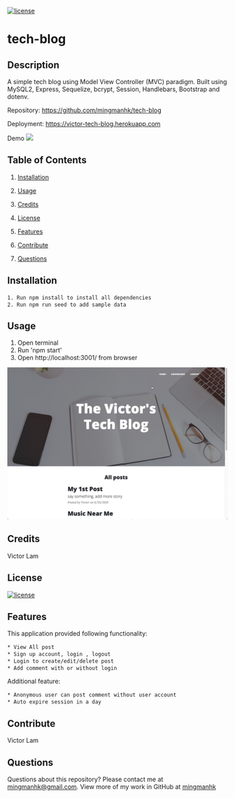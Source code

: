 [![license](https://img.shields.io/badge/license-MIT-blue)](https://shields.io)
# tech-blog
## Description
A simple tech blog using Model View Controller (MVC) paradigm. Built using MySQL2, Express, Sequelize, bcrypt, Session, Handlebars, Bootstrap and dotenv.

Repository: 
    https://github.com/mingmanhk/tech-blog

Deployment:
    https://victor-tech-blog.herokuapp.com
     
Demo
    <img src="./src/demo.gif"/>

## Table of Contents
1. [Installation](#installation)

2. [Usage](#usage)

3. [Credits](#credits)

4. [License](#license)

5. [Features](#features)

6. [Contribute](#contribute)

7. [Questions](#questions)

## Installation
    1. Run npm install to install all dependencies
    2. Run npm run seed to add sample data

## Usage
   1. Open terminal
   2. Run 'npm start'
   3. Open http://localhost:3001/ from browser
   
   <img src="./src/test.jpg"/>
   
## Credits
Victor Lam

## License
[![license](https://img.shields.io/badge/license-MIT-blue)](https://shields.io)

## Features
This application provided following functionality:

    * View All post
    * Sign up account, login , logout
    * Login to create/edit/delete post
    * Add comment with or without login
    
Additional feature:

    * Anonymous user can post comment without user account
    * Auto expire session in a day


## Contribute
Victor Lam

## Questions
Questions about this repository? Please contact me at [mingmanhk@gmail.com](mailto:mingmanhk@gmail.com).
View more of my work in GitHub at [mingmanhk](https://github.com/mingmanhk)